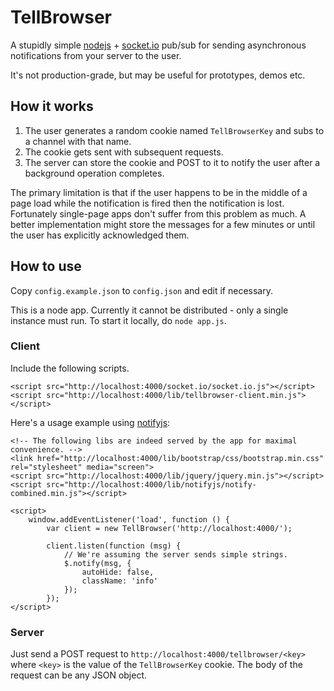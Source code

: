 
# TellBrowser #

A stupidly simple [nodejs](http://nodejs.org/) + [socket.io](http://socket.io/)
pub/sub for sending asynchronous notifications from your server to the user.

It's not production-grade, but may be useful for prototypes, demos etc.

## How it works ##

1. The user generates a random cookie named `TellBrowserKey` and subs to a channel with that name.
2. The cookie gets sent with subsequent requests.
3. The server can store the cookie and POST to it to notify the user after a background operation completes.

The primary limitation is that if the user happens to be in the middle of a page load while
the notification is fired then the notification is lost.
Fortunately single-page apps don't suffer from this problem as much.
A better implementation might store the messages for a few minutes or until the user has explicitly acknowledged them.

## How to use ##

Copy `config.example.json` to `config.json` and edit if necessary.

This is a node app. Currently it cannot be distributed - only a single instance must run.
To start it locally, do `node app.js`.

### Client ###

Include the following scripts.

    <script src="http://localhost:4000/socket.io/socket.io.js"></script>
    <script src="http://localhost:4000/lib/tellbrowser-client.min.js"></script>

Here's a usage example using [notifyjs](http://notifyjs.com/):

    <!-- The following libs are indeed served by the app for maximal convenience. -->
    <link href="http://localhost:4000/lib/bootstrap/css/bootstrap.min.css" rel="stylesheet" media="screen">
    <script src="http://localhost:4000/lib/jquery/jquery.min.js"></script>
    <script src="http://localhost:4000/lib/notifyjs/notify-combined.min.js"></script>

    <script>
        window.addEventListener('load', function () {
            var client = new TellBrowser('http://localhost:4000/');

            client.listen(function (msg) {
                // We're assuming the server sends simple strings.
                $.notify(msg, {
                    autoHide: false,
                    className: 'info'
                });
            });
    </script>

### Server ###

Just send a POST request to `http://localhost:4000/tellbrowser/<key>` where
`<key>` is the value of the `TellBrowserKey` cookie. The body of the request
can be any JSON object.
